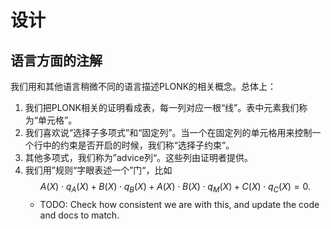 # 设计

## 语言方面的注解

我们用和其他语言稍微不同的语言描述PLONK的相关概念。总体上：

1. 我们把PLONK相关的证明看成表，每一列对应一根“线”。表中元素我们称为“单元格”。
2. 我们喜欢说“选择子多项式”和“固定列”。当一个在固定列的单元格用来控制一个行中的约束是否开启的时候，我们称“选择子约束“。
3. 其他多项式，我们称为”advice列“。这些列由证明者提供。
4. 我们用”规则“字眼表述一个”门“，比如
   $$A(X) \cdot q_A(X) + B(X) \cdot q_B(X) + A(X) \cdot B(X) \cdot q_M(X) + C(X) \cdot q_C(X) = 0.$$
   - TODO: Check how consistent we are with this, and update the code and docs to match.
